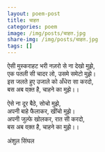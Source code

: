 ```yaml
---
layout: poem-post
title: चाहत
categories: poem
image: /img/posts/चाहत.jpg
share-img: /img/posts/चाहत.jpg
tags: []
---
```

ऐसी मुस्कराहट भरी नज़रो से ना देखो मुझे,<br/>
एक पतली सी चादर लो, उसमे समेटो मुझे।<br/>
इस जलते हुए उजाले को अँधेरा सा करदो,<br/>
बस अब वक़्त है, चाहने का मुझे।।<br/>

ऐसे ना दूर बैठे, सोचो मुझे,<br/>
अपनी बाहे फैलाकर, खींचो मुझे।<br/>
अपनी जुल्फे खोलकर, रात सी करदो,<br/>
बस अब वक़्त है, चाहने का मुझे।।<br/>

अंशुल सिंघल
